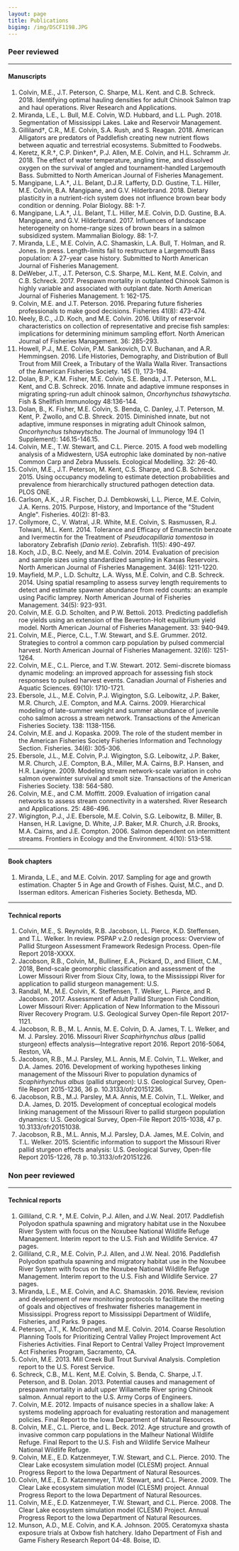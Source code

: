 ```yaml
---
layout: page
title: Publications
bigimg: /img/DSCF1198.JPG
---
```


### Peer reviewed

---------------------------------------

#### Manuscripts
1. Colvin, M.E., J.T. Peterson, C. Sharpe, M.L. Kent. and C.B. Schreck. 2018. Identifying optimal hauling densities for adult Chinook Salmon trap and haul operations. River Research and Applications. 
1. Miranda, L.E., L. Bull, M.E. Colvin, W.D. Hubbard, and L.L. Pugh. 2018. Segmentation of Mississippi Lakes. Lake and Reservoir Management.
1. Gilliland†, C.R., M.E. Colvin, S.A. Rush, and S. Reagan. 2018. American Alligators are predators of Paddlefish creating new nutrient flows between aquatic and terrestrial ecosystems. Submitted to Foodwebs.  
1. Keretz, K.R.†, C.P. Dinken†, P.J. Allen, M.E. Colvin, and H.L. Schramm Jr. 2018. The effect of water temperature, angling time, and dissolved oxygen on the survival of angled and tournament-handled Largemouth Bass. Submitted to North American Journal of 	Fisheries Management.  
1. Mangipane, L.A.†, J.L. Belant, D.J.R. Lafferty, D.D. Gustine, T.L. Hiller, M.E. Colvin, B.A. Mangipane, and G.V. Hilderbrand. 2018. Dietary plasticity in a nutrient-rich system does not influence brown bear body condition or denning. Polar Biology. 88: 1-7.
1. Mangipane, L.A.†, J.L. Belant, T.L. Hiller, M.E. Colvin, D.D. Gustine, B.A. Mangipane, and 	G.V. Hilderbrand. 2017. Influences of landscape heterogeneity on home-range sizes of brown bears in a salmon subsidized system. Mammalian Biology. 88: 1-7.
1. Miranda, L.E., M.E. Colvin, A.C. Shamaskin, L.A. Bull, T. Holman, and R. Jones. In press. Length-limits fail to restructure a Largemouth Bass population: A 27-year case history. Submitted to North American Journal of Fisheries Management. 
1. DeWeber, J.T., J.T. Peterson, C.S. Sharpe, M.L. Kent, M.E. Colvin, and C.B. Schreck. 2017. Prespawn mortality in outplanted Chinook Salmon is highly variable and associated with outplant date. North American Journal of Fisheries Management. 1: 162-175. 
1. Colvin, M.E. and J.T. Peterson. 2016. Preparing future fisheries professionals to make good decisions. Fisheries 41(8): 473-474. 
1. Neely, B.C., J.D. Koch, and M.E. Colvin. 2016. Utility of reservoir characteristics on collection of representative and precise fish samples: implications for determining minimum sampling effort. North American Journal of Fisheries Management. 36: 285-293. 
1. Howell, P.J., M.E. Colvin, P.M. Sankovich, D.V. Buchanan, and A.R. Hemmingsen. 2016. Life Histories, Demography, and Distribution of Bull Trout from Mill Creek, a Tributary of the Walla Walla River. Transactions of the American Fisheries Society. 145 (1), 173-194. 
1. Dolan, B.P., K.M. Fisher, M.E. Colvin, S.E. Benda, J.T. Peterson, M.L. Kent, and C.B. Schreck. 2016. Innate and adaptive immune responses in migrating spring-run adult chinook salmon, _Oncorhynchus tshawytscha_. Fish & Shellfish Immunology 48:136-144. 
1. Dolan, B., K. Fisher, M.E. Colvin, S. Benda, C. Danley, J.T. Peterson, M. Kent, P. Zwollo, and C.B. Shreck. 2015. Diminished innate, but not adaptive, immune responses in migrating adult Chinook salmon, _Oncorhynchus tshawytscha_. The Journal of Immunology 194 (1 Supplement): 146.15-146.15. 
1. Colvin, M.E., T.W. Stewart, and C.L. Pierce. 2015. A food web modelling analysis of a Midwestern, USA eutrophic lake dominated by non-native Common Carp and Zebra Mussels. Ecological Modelling. 32: 26-40. 
1. Colvin, M.E., J.T. Peterson, M. Kent, C.S. Sharpe, and C.B. Schreck. 2015. Using occupancy modeling to estimate detection probabilities and prevalence from hierarchically structured pathogen detection data. PLOS ONE. 
1. Carlson, A.K., J.R. Fischer, D.J. Dembkowski, L.L. Pierce, M.E. Colvin, J.A. Kerns. 2015. Purpose, History, and Importance of the "Student Angle". Fisheries. 40(2): 81-83. 
1. Collymore, C., V. Watral, J.R. White, M.E. Colvin, S. Rasmussen, R.J. Tolwani, M.L. Kent. 2014. Tolerance and Efficacy of Emamectin benzoate and Ivermectin for the Treatment of _Pseudocapillaria tomentosa_ in laboratory Zebrafish (_Danio rerio_). Zebrafish. 11(5): 490-497. 
1. Koch, J.D., B.C. Neely, and M.E. Colvin. 2014. Evaluation of precision and sample sizes using standardized sampling in Kansas Reservoirs. North American Journal of Fisheries Management. 34(6): 1211-1220. 
1. Mayfield, M.P., L.D. Schultz, L.A. Wyss, M.E. Colvin, and C.B. Schreck. 2014. Using spatial resampling to assess survey length requirements to detect and estimate spawner abundance from redd counts: an example using Pacific lamprey. North American Journal of Fisheries Management. 34(5): 923-931. 
1. Colvin, M.E. G.D. Scholten, and P.W. Bettoli. 2013. Predicting paddlefish roe yields using an extension of the Beverton-Holt equilibrium yield model. North American Journal of Fisheries Management. 33: 940-949. 
1. Colvin, M.E., Pierce, C.L., T.W. Stewart, and S.E. Grummer. 2012. Strategies to control a common carp population by pulsed commercial harvest. North American Journal of Fisheries Management. 32(6): 1251-1264. 
1. Colvin, M.E., C.L. Pierce, and T.W. Stewart. 2012. Semi-discrete biomass dynamic modeling: an improved approach for assessing fish stock responses to pulsed harvest events. Canadian Journal of Fisheries and Aquatic Sciences. 69(10): 1710-1721. 
1. Ebersole, J.L., M.E. Colvin, P.J. Wigington, S.G. Leibowitz, J.P. Baker, M.R. Church, J.E. Compton, and M.A. Cairns. 2009. Hierarchical modeling of late-summer weight and summer abundance of juvenile coho salmon across a stream network. Transactions of the American Fisheries Society. 138: 1138-1156. 
1. Colvin, M.E. and J. Kopaska. 2009. The role of the student member in the American Fisheries Society Fisheries Information and Technology Section. Fisheries. 34(6): 305-306. 
1. Ebersole, J.L., M.E. Colvin, P.J. Wigington, S.G. Leibowitz, J.P. Baker, M.R. Church, J.E. Compton, B.A., Miller, M.A. Cairns, B.P. Hansen, and H.R. Lavigne. 2009. Modeling stream network-scale variation in coho salmon overwinter survival and smolt size. Transactions of the American Fisheries Society. 138: 564-580. 
1. Colvin, M.E., and C.M. Moffitt. 2009. Evaluation of irrigation canal networks to assess stream connectivity in a watershed. River Research and Applications. 25: 486-496. 
1. Wigington, P.J., J.E. Ebersole, M.E. Colvin, S.G. Leibowitz, B. Miller, B. Hansen, H.R. Lavigne, D. White, J.P. Baker, M.R. Church, J.R. Brooks, M.A. Cairns, and J.E. Compton. 2006. Salmon dependent on intermittent streams. Frontiers in Ecology and the Environment. 4(10): 513-518. 


---------------------------------------

#### Book chapters

1. Miranda, L.E., and M.E. Colvin.  2017. Sampling for age and growth estimation.  Chapter 5 in Age and Growth of Fishes.  Quist, M.C., and D. Isserman editors. American Fisheries 	Society. Bethesda, MD.  


---------------------------------------

#### Technical reports

1. Colvin, M.E., S. Reynolds, R.B. Jacobson, LL. Pierce, K.D. Steffensen, and T.L. Welker. In review. PSPAP v.2.0 redesign process: Overview of Pallid Sturgeon Assessment Framework Redesign Process. Open-file Report 2018-XXXX.
1. Jacobson, R.B., Colvin, M., Bulliner, E.A., Pickard, D., and Elliott, C.M., 2018, Bend-scale geomorphic classification and assessment of the Lower Missouri River from Sioux City, Iowa, to the Mississippi River for application to pallid sturgeon management: U.S.  
1. Randall, M., M.E. Colvin, K. Steffensen, T. Welker, L. Pierce, and R. Jacobson. 2017. Assessment of Adult Pallid Sturgeon Fish Condition, Lower Missouri River: Application of New Information to the Missouri River Recovery Program. U.S. Geological Survey Open-file Report 2017- 1121.
1. Jacobson, R. B., M. L. Annis, M. E. Colvin, D. A. James, T. L. Welker, and M. J. Parsley. 2016. Missouri River _Scaphirhynchus albus_ (pallid sturgeon) effects analysis—Integrative report 2016. Report 2016-5064, Reston, VA. 
1. Jacobson, R.B., M.J. Parsley, M.L. Annis, M.E. Colvin, T.L. Welker, and D.A. James. 2016. Development of working hypotheses linking management of the Missouri River to population dynamics of _Scaphirhynchus albus_ (pallid sturgeon): U.S. Geological Survey, Open-file Report 2015-1236, 36 p. 10.3133/ofr20151236. 
1. Jacobson, R.B., M.J. Parsley, M.A. Annis, M.E. Colvin, T.L. Welker, and D.A. James, D. 2015. Development of conceptual ecological models linking management of the Missouri River to pallid sturgeon population dynamics: U.S. Geological Survey, Open-File Report 2015-1038, 47 p. 10.3133/ofr20151038. 
1. Jacobson, R.B., M.L. Annis, M.J. Parsley, D.A. James, M.E. Colvin, and T.L. Welker. 2015. Scientific information to support the Missouri River pallid sturgeon effects analysis: U.S. Geological Survey, Open-file Report 2015-1226, 78 p. 10.3133/ofr20151226. 




### Non peer reviewed
---------------------------------------
#### Technical reports
1. Gilliland, C.R. †, M.E. Colvin, P.J. Allen, and J.W. Neal. 2017. Paddlefish Polyodon spathula spawning and migratory habitat use in the Noxubee River System with focus on the Noxubee National Wildlife Refuge Management. Interim report to the U.S. Fish and Wildlife Service. 47 pages. 
1. Gilliland, C.R., M.E. Colvin, P.J. Allen, and J.W. Neal. 2016. Paddlefish Polyodon spathula spawning and migratory habitat use in the Noxubee River System with focus on the Noxubee National Wildlife Refuge Management. Interim report to the U.S. Fish and Wildlife Service. 27 pages. 
1. Miranda, L.E., M.E. Colvin, and A.C. Shamaskin. 2016. Review, revision and development of new monitoring protocols to facilitate the meeting of goals and objectives of freshwater fisheries management in Mississippi. Progress report to Mississippi Department of Wildlife, Fisheries, and Parks. 9 pages. 
1. Peterson, J.T., K. McDonnell, and M.E. Colvin. 2014. Coarse Resolution Planning Tools for Prioritizing Central Valley Project Improvement Act Fisheries Activities. Final Report to Central Valley Project Improvement Act Fisheries Program, Sacramento, CA. 
1. Colvin, M.E. 2013. Mill Creek Bull Trout Survival Analysis. Completion report to the U.S. Forest Service. 
1. Schreck, C.B., M.L. Kent, M.E. Colvin, S. Benda, C. Sharpe, J.T. Peterson, and B. Dolan. 2013. Potential causes and management of prespawn mortality in adult upper Willamette River spring Chinook salmon. Annual report to the U.S. Army Corps of Engineers. 
1. Colvin, M.E. 2012. Impacts of nuisance species in a shallow lake: A systems modeling approach for evaluating restoration and management policies. Final Report to the Iowa Department of Natural Resources. 
1. Colvin, M.E., C.L. Pierce, and L. Beck. 2012. Age structure and growth of invasive common carp populations in the Malheur National Wildlife Refuge. Final Report to the U.S. Fish and Wildlife Service Malheur National Wildlife Refuge. 
1. Colvin, M.E., E.D. Katzenmeyer, T.W. Stewart, and C.L. Pierce. 2010. The Clear Lake ecosystem simulation model (CLESM) project. Annual Progress Report to the Iowa Department of Natural Resources. 
1. Colvin, M.E., E.D. Katzenmeyer, T.W. Stewart, and C.L. Pierce. 2009. The Clear Lake ecosystem simulation model (CLESM) project. Annual Progress Report to the Iowa Department of Natural Resources. 
1. Colvin, M.E., E.D. Katzenmeyer, T.W. Stewart, and C.L. Pierce. 2008. The Clear Lake ecosystem simulation model (CLESM) Project. Annual Progress Report to the Iowa Department of Natural Resources. 
1. Munson, A.D., M.E. Colvin, and K.A. Johnson. 2005. Ceratomyxa shasta exposure trials at Oxbow fish hatchery. Idaho Department of Fish and Game Fishery Research Report 04-48. Boise, ID. 

